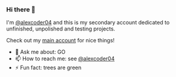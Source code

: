 
### Hi there 👋

I'm [@alexcoder04](https://github.com/alexcoder04) and this is my secondary account dedicated to unfinished, unpolished and testing projects.

Check out my [main account](https://github.com/alexcoder04) for nice things!

- 💬 Ask me about: GO
- 📫 How to reach me: see [@alexcoder04](https://github.com/alexcoder04)
- ⚡ Fun fact: trees are green
